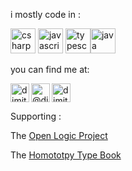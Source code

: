 
i mostly code in : 
<p align="left">  <img src="https://devicons.github.io/devicon/devicon.git/icons/csharp/csharp-original.svg" alt="csharp" width="40" height="40"/> <img src="https://devicons.github.io/devicon/devicon.git/icons/javascript/javascript-original.svg" alt="javascript" width="40" height="40"/>   <img src="https://devicons.github.io/devicon/devicon.git/icons/typescript/typescript-original.svg" alt="typescript" width="40" height="40"/><img src="https://devicons.github.io/devicon/devicon.git/icons/java/java-original-wordmark.svg" alt="java" width="40" height="40"/> </p>
you can find me at:

<p align="left">
<a href="https://linkedin.com/in/dimitrispapadimitriou" target="blank"><img align="left" src="https://cdn.jsdelivr.net/npm/simple-icons@3.0.1/icons/linkedin.svg" alt="dimitrispapadimitriou" height="30" width="30" /></a>
<a href="https://codesandbox.com/dimitris-papadimitriou-chr" target="blank"><img left="center" src="https://cdn.jsdelivr.net/npm/simple-icons@3.0.1/icons/codesandbox.svg" alt="dimitris-papadimitriou-chr" height="30" width="30" /></a>
<a href="https://medium.com/@dimpapadim3" target="blank"><img align="left" src="https://cdn.jsdelivr.net/npm/simple-icons@3.0.1/icons/medium.svg" alt="@dimpapadim3" height="30" width="30" /></a>
</p>
Supporting : 

The [Open Logic Project](https://openlogicproject.org/)

The [Homototpy Type Book](https://homotopytypetheory.org/book/)

<!--
**dimitris-papadimitriou-chr/dimitris-papadimitriou-chr** is a ✨ _special_ ✨ repository because its `README.md` (this file) appears on your GitHub profile.

Here are some ideas to get you started:

- 🔭 I’m currently working on ...
- 🌱 I’m currently learning ...
- 👯 I’m looking to collaborate on ...
- 🤔 I’m looking for help with ...
- 💬 Ask me about ...
- 📫 How to reach me: ...
- 😄 Pronouns: ...
- ⚡ Fun fact: ...
-->
